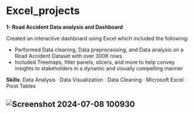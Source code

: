 # Excel_projects

**1- Road Accident Data analysis and Dashboard**

Created an interactive dashboard using Excel which included the following: 

- Performed Data cleaning, Data preprocessing, and Data analysis on a Road Accident Dataset with over 300K rows
- Included Treemaps, filter panels, slicers, and more to help convey insights to stakeholders in a dynamic and visually compelling manner
  
**Skills**: Data Analysis · Data Visualization · Data Cleaning · Microsoft Excel · Pivot Tables

![Screenshot 2024-07-08 100930](https://github.com/user-attachments/assets/74fd400c-3879-48e5-93e3-1af41ba8ccdb)
-------------------------------------------------------------------------------------------------------------------------------------------------------------------------------
